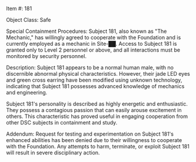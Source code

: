 Item #: 181

Object Class: Safe

Special Containment Procedures: Subject 181, also known as "The Mechanic," has willingly agreed to cooperate with the Foundation and is currently employed as a mechanic in Site-██. Access to Subject 181 is granted only to Level 2 personnel or above, and all interactions must be monitored by security personnel.

Description: Subject 181 appears to be a normal human male, with no discernible abnormal physical characteristics. However, their jade LED eyes and green cross earring have been modified using unknown technology, indicating that Subject 181 possesses advanced knowledge of mechanics and engineering.

Subject 181's personality is described as highly energetic and enthusiastic. They possess a contagious passion that can easily arouse excitement in others. This characteristic has proved useful in engaging cooperation from other DSC subjects in containment and study.

Addendum: Request for testing and experimentation on Subject 181's enhanced abilities has been denied due to their willingness to cooperate with the Foundation. Any attempts to harm, terminate, or exploit Subject 181 will result in severe disciplinary action.